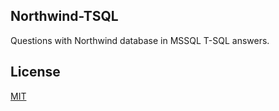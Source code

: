 ## Northwind-TSQL
Questions with Northwind database in MSSQL T-SQL answers.

## License
[MIT](https://choosealicense.com/licenses/mit/)
